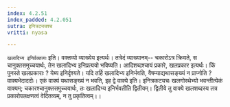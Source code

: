 ```yaml
---
index: 4.2.51
index_padded: 4.2.051
sutra: इनित्रट्यचश्च
vritti: nyasa

---
```

`खलादिभ्य इनिर्वक्तव्यः` इति। वक्तव्यो व्याख्येय इत्यर्थः। तत्रेदं व्याख्यानम्-- चकारोऽत्र क्रियते, स चानुक्तसमुच्चयार्थः, तेन खलादिभ्य इनिप्रत्ययो भविष्यति। आदिशब्दश्चायं प्रकारे, खलप्रकार इत्यर्थः। किं पुनस्ते खलप्रकाराः ? येब्य इनिर्दृश्यते। यदि तर्हि खलादिभ्य इनिर्भवति, वैषम्याद्यथासङ्ख्यं न प्राप्नोति ? वाक्यभेदाददोः। एकं वाक्यं यथासङ्ख्यं न भवति, इह द्वे वाक्ये इति। इनित्रकट्यचः खलगोरथेभ्यो भवन्तीत्येकं वाक्यम्; चकारश्चानुक्तसमुच्चयार्थः, तः खलादिभ्य इनिर्भवतीति द्वितीयम्। द्वितीये तु वाक्ये खलशब्दस्य तत्र प्रकारोपलक्षणत्वं वेदितव्यम्, न तु प्रकृतित्वम्।।